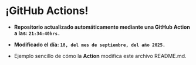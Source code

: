 # ¡GitHub Actions!
* **Repositorio actualizado automáticamente mediante una GitHub Action a las: `21:34:40hrs.`**
* **Modificado el día: `18, del mes de septiembre, del año 2025.`**

* Ejemplo sencillo de cómo la **Action** modifica este archivo README.md.
